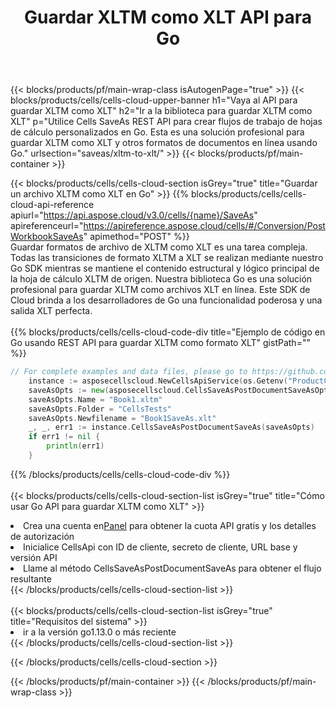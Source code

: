 ﻿---
title:  Guardar XLTM como XLT API para Go
description:  API y SDK en la nube para Microsoft Excel y OpenOffice Calc. Convierta la hoja de cálculo a otro archivo de formato.
url: /sv/go/saveas/xltm-to-xlt/
---
{{< blocks/products/pf/main-wrap-class isAutogenPage="true" >}}
{{< blocks/products/cells/cells-cloud-upper-banner h1="Vaya al API para guardar XLTM como XLT" h2="Ir a la biblioteca para guardar XLTM como XLT" p="Utilice Cells SaveAs REST API para crear flujos de trabajo de hojas de cálculo personalizados en Go. Esta es una solución profesional para guardar XLTM como XLT y otros formatos de documentos en línea usando Go." urlsection="saveas/xltm-to-xlt/" >}}
{{< blocks/products/pf/main-container >}}

{{< blocks/products/cells/cells-cloud-section isGrey="true" title="Guardar un archivo XLTM como XLT en Go" >}}
{{% blocks/products/cells/cells-cloud-api-reference apiurl="https://api.aspose.cloud/v3.0/cells/{name}/SaveAs" apireferenceurl="https://apireference.aspose.cloud/cells/#/Conversion/PostWorkbookSaveAs" apimethod="POST" %}}
<br/>
Guardar formatos de archivo de XLTM como XLT es una tarea compleja. Todas las transiciones de formato XLTM a XLT se realizan mediante nuestro Go SDK mientras se mantiene el contenido estructural y lógico principal de la hoja de cálculo XLTM de origen. Nuestra biblioteca Go es una solución profesional para guardar XLTM como archivos XLT en línea. Este SDK de Cloud brinda a los desarrolladores de Go una funcionalidad poderosa y una salida XLT perfecta.
<br/>
<br/>
{{% blocks/products/cells/cells-cloud-code-div title="Ejemplo de código en Go usando REST API para guardar XLTM como formato XLT" gistPath="" %}}
  
```go
// For complete examples and data files, please go to https://github.com/aspose-cells-cloud/aspose-cells-cloud-go/
    instance := asposecellscloud.NewCellsApiService(os.Getenv("ProductClientId"), os.Getenv("ProductClientSecret"))
    saveAsOpts := new(asposecellscloud.CellsSaveAsPostDocumentSaveAsOpts)
    saveAsOpts.Name = "Book1.xltm"
    saveAsOpts.Folder = "CellsTests"
    saveAsOpts.Newfilename = "Book1SaveAs.xlt"
    _, _, err1 := instance.CellsSaveAsPostDocumentSaveAs(saveAsOpts)
    if err1 != nil {
	    println(err1)
    }
```
  
{{% /blocks/products/cells/cells-cloud-code-div %}}
<br/>
<br/>
{{< blocks/products/cells/cells-cloud-section-list isGrey="true" title="Cómo usar Go API para guardar XLTM como XLT" >}}
<li> Crea una cuenta en<a href="https://dashboard.aspose.cloud/">Panel</a> para obtener la cuota API gratis y los detalles de autorización</li>
<li>Inicialice CellsApi con ID de cliente, secreto de cliente, URL base y versión API</li>
<li>Llame al método CellsSaveAsPostDocumentSaveAs para obtener el flujo resultante</li>
{{< /blocks/products/cells/cells-cloud-section-list >}}
<br/>
<br/>
{{< blocks/products/cells/cells-cloud-section-list isGrey="true" title="Requisitos del sistema" >}}
<li>ir a la versión go1.13.0 o más reciente</li>
{{< /blocks/products/cells/cells-cloud-section-list >}}

{{< /blocks/products/cells/cells-cloud-section >}}

{{< /blocks/products/pf/main-container >}}
{{< /blocks/products/pf/main-wrap-class >}}
